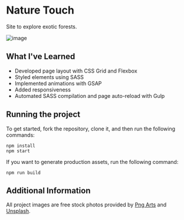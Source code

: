 # Nature Touch

Site to explore exotic forests.

![image](https://user-images.githubusercontent.com/12193814/84225212-f1747d80-aab4-11ea-898f-f05470a7b310.png)

## What I've Learned

- Developed page layout with CSS Grid and Flexbox
- Styled elements using SASS
- Implemented animations with GSAP
- Added responsiveness
- Automated SASS compilation and page auto-reload with Gulp

## Running the project

To get started, fork the repository, clone it, and then run the following commands:

    npm install
    npm start

If you want to generate production assets, run the following command:

    npm run build

## Additional Information

All project images are free stock photos provided by [Png Arts](https://www.pngarts.com/) and [Unsplash](https://unsplash.com/).
